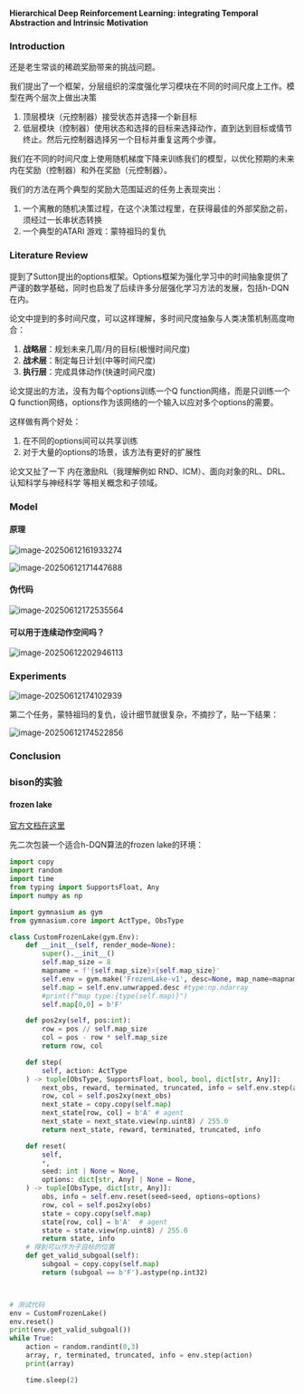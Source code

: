 **Hierarchical Deep Reinforcement Learning: integrating Temporal Abstraction and Intrinsic Motivation**

### Introduction

还是老生常谈的稀疏奖励带来的挑战问题。

我们提出了一个框架，分层组织的深度强化学习模块在不同的时间尺度上工作。模型在两个层次上做出决策

1. 顶层模块（元控制器）接受状态并选择一个新目标
2. 低层模块（控制器）使用状态和选择的目标来选择动作，直到达到目标或情节终止。然后元控制器选择另一个目标并重复这两个步骤。

我们在不同的时间尺度上使用随机梯度下降来训练我们的模型，以优化预期的未来内在奖励（控制器）和外在奖励（元控制器）。

我们的方法在两个典型的奖励大范围延迟的任务上表现突出：

1. 一个离散的随机决策过程，在这个决策过程里，在获得最佳的外部奖励之前，须经过一长串状态转换
2. 一个典型的ATARI 游戏：蒙特祖玛的复仇

### Literature Review

提到了Sutton提出的options框架。Options框架为强化学习中的时间抽象提供了严谨的数学基础，同时也启发了后续许多分层强化学习方法的发展，包括h-DQN在内。

论文中提到的多时间尺度，可以这样理解，多时间尺度抽象与人类决策机制高度吻合：

1. **战略层**：规划未来几周/月的目标(极慢时间尺度)
2. **战术层**：制定每日计划(中等时间尺度)
3. **执行层**：完成具体动作(快速时间尺度)

论文提出的方法，没有为每个options训练一个Q function网络，而是只训练一个Q function网络，options作为该网络的一个输入以应对多个options的需要。

这样做有两个好处：

1. 在不同的options间可以共享训练
2. 对于大量的options的场景，该方法有更好的扩展性

论文又扯了一下 内在激励RL（我理解例如 RND、ICM）、面向对象的RL、DRL、认知科学与神经科学 等相关概念和子领域。

### Model

#### 原理



![image-20250612161933274](img/image-20250612161933274.png)

![image-20250612171447688](img/image-20250612171447688.png)

#### 伪代码

![image-20250612172535564](img/image-20250612172535564.png)

#### 可以用于连续动作空间吗？

![image-20250612202946113](img/image-20250612202946113.png)

### Experiments

![image-20250612174102939](img/image-20250612174102939.png)

第二个任务，蒙特祖玛的复仇，设计细节就很复杂，不摘抄了，贴一下结果：

![image-20250612174522856](img/image-20250612174522856.png)

### Conclusion

### bison的实验

#### frozen lake

[官方文档在这里](https://gymnasium.farama.org/environments/toy_text/frozen_lake/)

先二次包装一个适合h-DQN算法的frozen lake的环境：

```python
import copy
import random
import time
from typing import SupportsFloat, Any
import numpy as np

import gymnasium as gym
from gymnasium.core import ActType, ObsType

class CustomFrozenLake(gym.Env):
    def __init__(self, render_mode=None):
        super().__init__()
        self.map_size = 8
        mapname = f'{self.map_size}x{self.map_size}'
        self.env = gym.make('FrozenLake-v1', desc=None, map_name=mapname, is_slippery=True, render_mode=render_mode)
        self.map = self.env.unwrapped.desc #type:np.ndarray
        #print(f"map type:{type(self.map)}")
        self.map[0,0] = b'F'

    def pos2xy(self, pos:int):
        row = pos // self.map_size
        col = pos - row * self.map_size
        return row, col

    def step(
        self, action: ActType
    ) -> tuple[ObsType, SupportsFloat, bool, bool, dict[str, Any]]:
        next_obs, reward, terminated, truncated, info = self.env.step(action)
        row, col = self.pos2xy(next_obs)
        next_state = copy.copy(self.map)
        next_state[row, col] = b'A' # agent
        next_state = next_state.view(np.uint8) / 255.0
        return next_state, reward, terminated, truncated, info

    def reset(
        self,
        *,
        seed: int | None = None,
        options: dict[str, Any] | None = None,
    ) -> tuple[ObsType, dict[str, Any]]:
        obs, info = self.env.reset(seed=seed, options=options)
        row, col = self.pos2xy(obs)
        state = copy.copy(self.map)
        state[row, col] = b'A'  # agent
        state = state.view(np.uint8) / 255.0
        return state, info
    # 得到可以作为子目标的位置
    def get_valid_subgoal(self):
        subgoal = copy.copy(self.map)
        return (subgoal == b'F').astype(np.int32)



# 测试代码
env = CustomFrozenLake()
env.reset()
print(env.get_valid_subgoal())
while True:
    action = random.randint(0,3)
    array, r, terminated, truncated, info = env.step(action)
    print(array)

    time.sleep(2)

```

